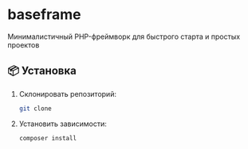 # baseframe

Минималистичный PHP-фреймворк для быстрого старта и простых проектов

## 📦 Установка

1. Склонировать репозиторий:
   ```bash
   git clone

2. Установить зависимости:
   ```bash
   composer install
